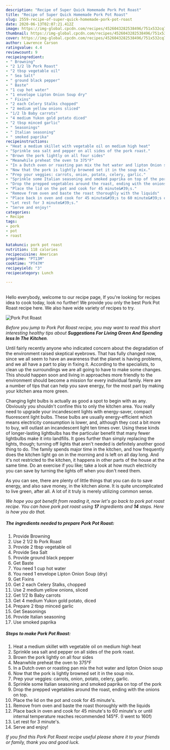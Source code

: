 ```yaml
---
description: "Recipe of Super Quick Homemade Pork Pot Roast"
title: "Recipe of Super Quick Homemade Pork Pot Roast"
slug: 2559-recipe-of-super-quick-homemade-pork-pot-roast
date: 2020-06-13T02:07:21.412Z
image: https://img-global.cpcdn.com/recipes/4526043282538496/751x532cq70/pork-pot-roast-recipe-main-photo.jpg
thumbnail: https://img-global.cpcdn.com/recipes/4526043282538496/751x532cq70/pork-pot-roast-recipe-main-photo.jpg
cover: https://img-global.cpcdn.com/recipes/4526043282538496/751x532cq70/pork-pot-roast-recipe-main-photo.jpg
author: Lawrence Carson
ratingvalue: 4.4
reviewcount: 9
recipeingredient:
- " Browning"
- "2 1/2 lb Pork Roast"
- "2 tbsp vegetable oil"
- " Sea Salt"
- " ground black pepper"
- " Baste"
- "1 cup hot water"
- "1 envelope Lipton Onion Soup dry"
- " Fixins"
- "2 each Celery Stalks chopped"
- "2 medium yellow onions sliced"
- "1/2 lb Baby carrots"
- "4 medium Yukon gold potato diced"
- "2 tbsp minced garlic"
- " Seasonings"
- " Italian seasoning"
- " smoked paprika"
recipeinstructions:
- "Heat a medium skillet with vegetable oil on medium high heat"
- "Sprinkle sea salt and pepper on all sides of the pork roast."
- "Brown the pork lightly on all four sides"
- "Meanwhile preheat the oven to 375°F"
- "In a Dutch oven or roasting pan mix the hot water and lipton Onion soup"
- "Now that the pork is lightly browned set it in the soup mix."
- "Prep your veggies: carrots, onion, potato, celery, garlic."
- "Sprinkle some Italian seasoning and smoked paprika on top of the pork"
- "Drop the prepped vegetables around the roast, ending with the onions on top."
- "Place the lid on the pot and cook for 45 minute&#39;s."
- "Remove from oven and baste the roast thoroughly with the liquids"
- "Place back in oven and cook for 45 minute&#39;s to 60 minute&#39;s or until internal temperature reaches recommended 145°F. (I went to 160f)"
- "Let rest for 3 minute&#39;s."
- "Serve and enjoy!"
categories:
- Recipe
tags:
- pork
- pot
- roast

katakunci: pork pot roast 
nutrition: 118 calories
recipecuisine: American
preptime: "PT13M"
cooktime: "PT47M"
recipeyield: "3"
recipecategory: Lunch

---
```

<br>
Hello everybody, welcome to our recipe page, If you're looking for recipes idea to cook today, look no further! We provide you only the best Pork Pot Roast recipe here. We also have wide variety of recipes to try.
<br>


![Pork Pot Roast](https://img-global.cpcdn.com/recipes/4526043282538496/751x532cq70/pork-pot-roast-recipe-main-photo.jpg)

<i>Before you jump to Pork Pot Roast recipe, you may want to read this short interesting healthy tips about 
<strong>Suggestions For Living Green And Spending less In The Kitchen</strong>.</i>
</br>

Until fairly recently anyone who indicated concern about the degradation of the environment raised skeptical eyebrows. That has fully changed now, since we all seem to have an awareness that the planet is having problems, and we all have a part to play in fixing it. According to the specialists, to clean up the surroundings we are all going to have to make some changes. This should happen soon and living in approaches more friendly to the environment should become a mission for every individual family. Here are a number of tips that can help you save energy, for the most part by making your kitchen area more green.

Changing light bulbs is actually as good a spot to begin with as any. Obviously you shouldn't confine this to only the kitchen area. You really need to upgrade your incandescent lights with energy-saver, compact fluorescent light bulbs. These bulbs are usually energy-efficient which means electricity consumption is lower, and, although they cost a bit more to buy, will outlast an incandescent light ten times over. Using these kinds of longer-lasting lightbulbs has the particular benefit that many fewer lightbulbs make it into landfills. It goes further than simply replacing the lights, though; turning off lights that aren't needed is definitely another good thing to do. The family spends major time in the kitchen, and how frequently does the kitchen light go on in the morning and is left on all day long. And it's not restricted to the kitchen, it happens in other parts of the house at the same time. Do an exercise if you like; take a look at how much electricity you can save by turning the lights off when you don't need them.

As you can see, there are plenty of little things that you can do to save energy, and also save money, in the kitchen alone. It is quite uncomplicated to live green, after all. A lot of it truly is merely utilizing common sense.


<i>We hope you got benefit from reading it, now let's go back to pork pot roast recipe. You can have pork pot roast using <strong>17</strong> ingredients and <strong>14</strong> steps. Here is how you do that.
</i>

##### The ingredients needed to prepare Pork Pot Roast:

1. Provide  Browning
1. Use 2 1/2 lb Pork Roast
1. Provide 2 tbsp vegetable oil
1. Provide  Sea Salt
1. Provide  ground black pepper
1. Get  Baste
1. You need 1 cup hot water
1. You need 1 envelope Lipton Onion Soup (dry)
1. Get  Fixins
1. Get 2 each Celery Stalks, chopped
1. Use 2 medium yellow onions, sliced
1. Get 1/2 lb Baby carrots
1. Get 4 medium Yukon gold potato, diced
1. Prepare 2 tbsp minced garlic
1. Get  Seasonings
1. Provide  Italian seasoning
1. Use  smoked paprika


##### Steps to make Pork Pot Roast:

1. Heat a medium skillet with vegetable oil on medium high heat
1. Sprinkle sea salt and pepper on all sides of the pork roast.
1. Brown the pork lightly on all four sides
1. Meanwhile preheat the oven to 375°F
1. In a Dutch oven or roasting pan mix the hot water and lipton Onion soup
1. Now that the pork is lightly browned set it in the soup mix.
1. Prep your veggies: carrots, onion, potato, celery, garlic.
1. Sprinkle some Italian seasoning and smoked paprika on top of the pork
1. Drop the prepped vegetables around the roast, ending with the onions on top.
1. Place the lid on the pot and cook for 45 minute&#39;s.
1. Remove from oven and baste the roast thoroughly with the liquids
1. Place back in oven and cook for 45 minute&#39;s to 60 minute&#39;s or until internal temperature reaches recommended 145°F. (I went to 160f)
1. Let rest for 3 minute&#39;s.
1. Serve and enjoy!


<i>If you find this Pork Pot Roast recipe useful please share it to your friends or family, thank you and good luck.</i>
